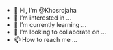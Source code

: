 - 👋 Hi, I’m @Khosrojaha
- 👀 I’m interested in ...
- 🌱 I’m currently learning ...
- 💞️ I’m looking to collaborate on ...
- 📫 How to reach me ...

<!---
Khosrojaha/Khosrojaha is a ✨ special ✨ repository because its `README.md` (this file) appears on your GitHub profile.
You can click the Preview link to take a look at your changes.
--->
